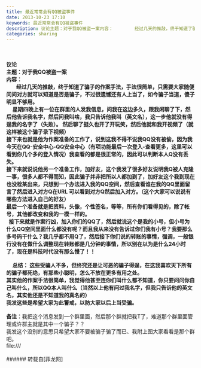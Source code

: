 ```yaml
---
title: 最近常常会有QQ被盗事件
date: 2013-10-23 17:10
keywords: 最近常常会有QQ被盗事件
description: 议论主题：对于我QQ被盗一案内容：        经过几天的推敲，终于知道了骗子的作案手法，手法很简单，只需要大家随便问问对方就可以知道是否是骗子，不过很遗憾还有人上当了，如今骗子当道，傻子明显不够用。     星期四晚上有一位在群里的人发我信息，问我在这边多久，跟我闲聊了下，然后他告诉我名字，然后问我叫啥，我只告诉他我叫（英文名），这一步他就没有得逞我的名字了（失败）。 然后聊了挺久也开了开玩笑，然后他就和我开视频了（就这样被这个骗子录下视频）接下来也就是他为作案准备的工作了，说到这我不得不说我QQ没有被偷，因为我今天在QQ-安全中心-QQ安全中心（有项功能最后一次登入-查看更多，这里可以看到你几个多的登入情况）我查看的都是很正常的，因此可以判断本人Q没有丢失。接下来就说说他另一个准备工作，加好友，这个我发了很多好友说明我Q被人克隆一事，很多人都不得而知，因此骗子并非把所以人都加到了，加好友这个我到现在也没栓某出来，只想到一个办法进入我的QQ空间，然后查看谁在我的QQ里面留言了然后进入对方Q在URL 可以看到对方Q然后加入对方。（这个大家可以说说有哪些方法进入自己的好友）最后一个准备就是把资料，头像，个性签名，等等，所有你们看得见的，除了帐号，其他都改变和我的一模一样的。  接下来就是作案行凶，加入你们的QQ了，然后就说这个是我的小号，但小号为什么QQ空间里面什么都没有呢？而且我从来没有告诉过你们我有小号？我要那么多号码干什么？我几乎都不用Q了，然后接下你们说的转账的事情，强调，一般银行没有在做什么调整现在转账都是几分钟的事情，所以别在以为是什么24小时了，现在是科技时代没有那么慢了！！      总结： 这些受骗人不多，但终究还是让可恶的骗子得逞，在这我喜欢天下所有的骗子都死绝，有那些小聪明，怎么不放在更多有用之处。其实他的作案手法很简单，我觉得他甚至连你们叫什么都不知道，你只要问问你自己叫什么，所以QQ本人叫什么（当然以上他有问过我名字，但我只告诉他的英文名，其实他还是不知道我的真名的）我发这些是希望大家为此警戒，以防大家以后上当受骗。备注：我把这个消息发到一个群里面，然后那个群就把我T了，难道那个群里面管理或许群主就是其中一个骗子？？我发这个没别的意思只希望大家不要被骗子骗了而已、我附上图大家看看是那个群吧。file:///
categories: sharing
---
```

<td class="t_f" id="postmessage_68410">

<br/>
<br/>
<strong>议论<br/>
主题：对于我QQ被盗一案<br/>
内容：<br/>
        经过几天的推敲，终于知道了骗子的作案手法，手法很简单，只需要大家随便问问对方就可以知道是否是骗子，不过很遗憾还有人上当了，如今骗子当道，傻子明显不够用。<br/>
     星期四晚上有一位在群里的人发我信息，问我在这边多久，跟我闲聊了下，然后他告诉我名字，然后问我叫啥，我只告诉他我叫（英文名），这一步他就没有得逞我的名字了（失败）。 然后聊了挺久也开了开玩笑，然后他就和我开视频了（就这样被这个骗子录下视频）<br/>
接下来也就是他为作案准备的工作了，说到这我不得不说我QQ没有被偷，因为我今天在QQ-安全中心-QQ安全中心（有项功能最后一次登入-查看更多，这里可以看到你几个多的登入情况）我查看的都是很正常的，因此可以判断本人Q没有丢失。<br/>
接下来就说说他另一个准备工作，加好友，这个我发了很多好友说明我Q被人克隆一事，很多人都不得而知，因此骗子并非把所以人都加到了，加好友这个我到现在也没栓某出来，只想到一个办法进入我的QQ空间，然后查看谁在我的QQ里面留言了然后进入对方Q在URL 可以看到对方Q然后加入对方。（这个大家可以说说有哪些方法进入自己的好友）<br/>
最后一个准备就是把资料，头像，个性签名，等等，所有你们看得见的，除了帐号，其他都改变和我的一模一样的。<br/>
  接下来就是作案行凶，加入你们的QQ了，然后就说这个是我的小号，但小号为什么QQ空间里面什么都没有呢？而且我从来没有告诉过你们我有小号？我要那么多号码干什么？我几乎都不用Q了，然后接下你们说的转账的事情，强调，一般银行没有在做什么调整现在转账都是几分钟的事情，所以别在以为是什么24小时了，现在是科技时代没有那么慢了！！ <br/>
<br/>
     总结： 这些受骗人不多，但终究还是让可恶的骗子得逞，在这我喜欢天下所有的骗子都死绝，有那些小聪明，怎么不放在更多有用之处。<br/>
其实他的作案手法很简单，我觉得他甚至连你们叫什么都不知道，你只要问问你自己叫什么，所以QQ本人叫什么（当然以上他有问过我名字，但我只告诉他的英文名，其实他还是不知道我的真名的）<br/>
我发这些是希望大家为此警戒，以防大家以后上当受骗。</strong><br/>
<br/>
<strong>备注：</strong>我把这个消息发到一个群里面，然后那个群就把我T了，难道那个群里面管理或许群主就是其中一个骗子？？<br/>
我发这个没别的意思只希望大家不要被骗子骗了而已、我附上图大家看看是那个群吧。<br/>
file:///<br/>
<br/>
</td>
###### 转载自[菲龙网]